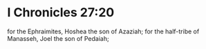 # I Chronicles 27:20

for the Ephraimites, Hoshea the son of Azaziah; for the half-tribe of Manasseh, Joel the son of Pedaiah;
